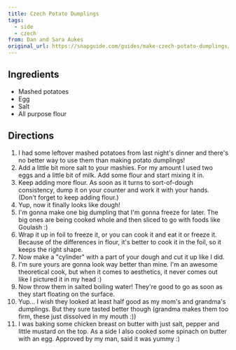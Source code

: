 ```yaml
---
title: Czech Potato Dumplings
tags:
  - side
  - czech
from: Dan and Sara Aukes
original_url: https://snapguide.com/guides/make-czech-potato-dumplings/
---
```


## Ingredients

* Mashed potatoes
* Egg
* Salt
* All purpose flour

## Directions

1. I had some leftover mashed potatoes from last night's dinner and there's no better way to use them than making potato dumplings!
1. Add a little bit more salt to your mashies. For my amount I used two eggs and a little bit of milk. Add some flour and start mixing it in.
1. Keep adding more flour. As soon as it turns to sort-of-dough consistency, dump it on your counter and work it with your hands. (Don't forget to keep adding flour.)
1. Yup, now it finally looks like dough!
1. I'm gonna make one big dumpling that I'm gonna freeze for later. The big ones are being cooked whole and then sliced to go with foods like Goulash :)
1. Wrap it up in foil to freeze it, or you can cook it and eat it or freeze it. Because of the differences in flour, it's better to cook it in the foil, so it keeps the right shape.
1. Now make a "cylinder" with a part of your dough and cut it up like I did.
1. I'm sure yours are gonna look way better than mine. I'm an awesome theoretical cook, but when it comes to aesthetics, it never comes out like I pictured it in my head :)
1. Now throw them in salted boiling water! They're good to go as soon as they start floating on the surface.
1. Yup... I wish they looked at least half good as my mom's and grandma's dumplings. But they sure tasted better though (grandma makes them too firm, these just dissolved in my mouth :))
1. I was baking some chicken breast on butter with just salt, pepper and little mustard on the top. As a side I also cooked some spinach on butter with an egg. Approved by my man, said it was yummy :)

